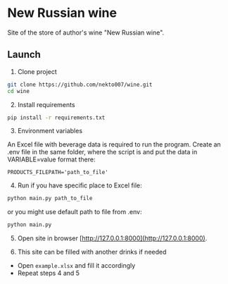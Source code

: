 # New Russian wine

Site of the store of author's wine "New Russian wine".

## Launch
1. Clone project
```bash 
git clone https://github.com/nekto007/wine.git
cd wine
```

2. Install requirements
```bash
pip install -r requirements.txt
```
3. Environment variables

An Excel file with beverage data is required to run the program. Create an .env file in the same folder, 
where the script is and put the data in VARIABLE=value format there:
```
PRODUCTS_FILEPATH='path_to_file'
```
4. Run
if you have specific place to Excel file:
```bash 
python main.py path_to_file
```
or you might use default path to file from .env:
```bash 
python main.py
```

5. Open site in browser
[http://127.0.0.1:8000](http://127.0.0.1:8000).

6. This site can be filled with another drinks if needed
- Open ```example.xlsx``` and fill it accordingly
- Repeat steps 4 and 5